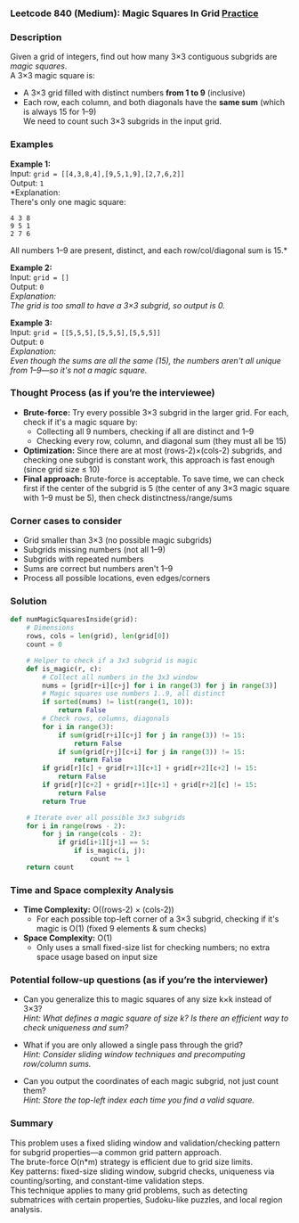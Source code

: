 ### Leetcode 840 (Medium): Magic Squares In Grid [Practice](https://leetcode.com/problems/magic-squares-in-grid)

### Description  
Given a grid of integers, find out how many 3×3 contiguous subgrids are *magic squares*.  
A 3×3 magic square is:
- A 3×3 grid filled with distinct numbers **from 1 to 9** (inclusive)
- Each row, each column, and both diagonals have the **same sum** (which is always 15 for 1–9)  
We need to count such 3×3 subgrids in the input grid.

### Examples  

**Example 1:**  
Input: `grid = [[4,3,8,4],[9,5,1,9],[2,7,6,2]]`  
Output: `1`  
*Explanation:  
There's only one magic square:  
```
4 3 8
9 5 1
2 7 6
```
All numbers 1–9 are present, distinct, and each row/col/diagonal sum is 15.*

**Example 2:**  
Input: `grid = []`  
Output: `0`  
*Explanation:  
The grid is too small to have a 3×3 subgrid, so output is 0.*

**Example 3:**  
Input: `grid = [[5,5,5],[5,5,5],[5,5,5]]`  
Output: `0`  
*Explanation:  
Even though the sums are all the same (15), the numbers aren't all unique from 1–9—so it's not a magic square.*

### Thought Process (as if you’re the interviewee)  
- **Brute-force:** Try every possible 3×3 subgrid in the larger grid. For each, check if it's a magic square by:
    - Collecting all 9 numbers, checking if all are distinct and 1–9
    - Checking every row, column, and diagonal sum (they must all be 15)
- **Optimization:** Since there are at most (rows-2)×(cols-2) subgrids, and checking one subgrid is constant work, this approach is fast enough (since grid size ≤ 10)
- **Final approach:** Brute-force is acceptable. To save time, we can check first if the center of the subgrid is 5 (the center of any 3×3 magic square with 1–9 must be 5), then check distinctness/range/sums

### Corner cases to consider  
- Grid smaller than 3×3 (no possible magic subgrids)
- Subgrids missing numbers (not all 1–9)
- Subgrids with repeated numbers
- Sums are correct but numbers aren't 1–9
- Process all possible locations, even edges/corners

### Solution

```python
def numMagicSquaresInside(grid):
    # Dimensions
    rows, cols = len(grid), len(grid[0])
    count = 0

    # Helper to check if a 3x3 subgrid is magic
    def is_magic(r, c):
        # Collect all numbers in the 3x3 window
        nums = [grid[r+i][c+j] for i in range(3) for j in range(3)]
        # Magic squares use numbers 1..9, all distinct
        if sorted(nums) != list(range(1, 10)):
            return False
        # Check rows, columns, diagonals
        for i in range(3):
            if sum(grid[r+i][c+j] for j in range(3)) != 15:
                return False
            if sum(grid[r+j][c+i] for j in range(3)) != 15:
                return False
        if grid[r][c] + grid[r+1][c+1] + grid[r+2][c+2] != 15:
            return False
        if grid[r][c+2] + grid[r+1][c+1] + grid[r+2][c] != 15:
            return False
        return True

    # Iterate over all possible 3x3 subgrids
    for i in range(rows - 2):
        for j in range(cols - 2):
            if grid[i+1][j+1] == 5:
                if is_magic(i, j):
                    count += 1
    return count
```

### Time and Space complexity Analysis  

- **Time Complexity:** O((rows-2) × (cols-2))  
    - For each possible top-left corner of a 3×3 subgrid, checking if it's magic is O(1) (fixed 9 elements & sum checks)
- **Space Complexity:** O(1)  
    - Only uses a small fixed-size list for checking numbers; no extra space usage based on input size

### Potential follow-up questions (as if you’re the interviewer)  

- Can you generalize this to magic squares of any size k×k instead of 3×3?  
  *Hint: What defines a magic square of size k? Is there an efficient way to check uniqueness and sum?*

- What if you are only allowed a single pass through the grid?  
  *Hint: Consider sliding window techniques and precomputing row/column sums.*

- Can you output the coordinates of each magic subgrid, not just count them?  
  *Hint: Store the top-left index each time you find a valid square.*

### Summary
This problem uses a fixed sliding window and validation/checking pattern for subgrid properties—a common grid pattern approach.  
The brute-force O(n\*m) strategy is efficient due to grid size limits.  
Key patterns: fixed-size sliding window, subgrid checks, uniqueness via counting/sorting, and constant-time validation steps.  
This technique applies to many grid problems, such as detecting submatrices with certain properties, Sudoku-like puzzles, and local region analysis.